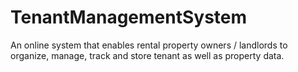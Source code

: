 # TenantManagementSystem
An online system that enables rental property owners / landlords to organize, manage, track and store tenant as well as property data.
